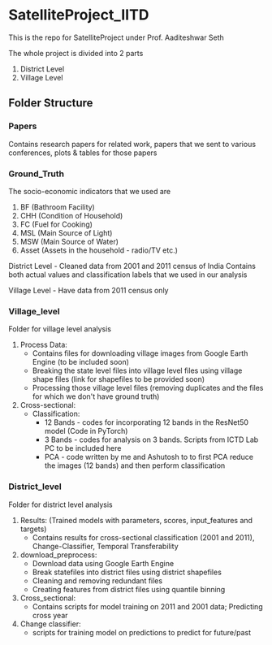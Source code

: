 # SatelliteProject_IITD
This is the repo for SatelliteProject under Prof. Aaditeshwar Seth

The whole project is divided into 2 parts
1. District Level
2. Village Level

## Folder Structure

### Papers
Contains research papers for related work, papers that we sent to various conferences, plots & tables for those papers

### Ground_Truth
The socio-economic indicators that we used are
1. BF (Bathroom Facility)
2. CHH (Condition of Household)
3. FC (Fuel for Cooking)
4. MSL (Main Source of Light)
5. MSW (Main Source of Water)
6. Asset (Assets in the household - radio/TV etc.)

District Level - Cleaned data from 2001 and 2011 census of India
Contains both actual values and classification labels that we used in our analysis

Village Level - Have data from 2011 census only


### Village_level
Folder for village level analysis

1. Process Data:
	- Contains files for downloading village images from Google Earth Engine (to be included soon)
	- Breaking the state level files into village level files using village shape files (link for shapefiles to be provided soon)
	- Processing those village level files (removing duplicates and the files for which we don't have ground truth)
2. Cross-sectional:
	- Classification:
		- 12 Bands - codes for incorporating 12 bands in the ResNet50 model (Code in PyTorch)
		- 3 Bands - codes for analysis on 3 bands. Scripts from ICTD Lab PC to be included here
		- PCA - code written by me and Ashutosh to to first PCA reduce the images (12 bands) and then perform classification


### District_level
Folder for district level analysis

1. Results: (Trained models with parameters, scores, input_features and targets)
	- Contains results for cross-sectional classification (2001 and 2011), Change-Classifier, Temporal Transferability
2. download_preprocess: 
	- Download data using Google Earth Engine
	- Break statefiles into district files using district shapefiles
	- Cleaning and removing redundant files
	- Creating features from district files using quantile binning
3. Cross_sectional:
	- Contains scripts for model training on 2011 and 2001 data; Predicting cross year
4. Change classifier:
	- scripts for training model on predictions to predict for future/past